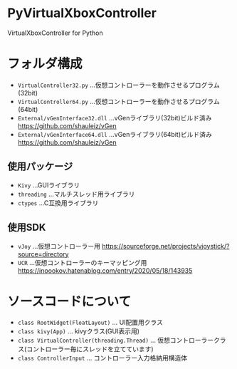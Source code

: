 # PyVirtualXboxController
VirtualXboxController for Python

# フォルダ構成
 
* `VirtualController32.py`
…仮想コントローラーを動作させるプログラム(32bit)
* `VirtualController64.py`
…仮想コントローラーを動作させるプログラム(64bit)
* `External/vGenInterface32.dll`
…vGenライブラリ(32bit)ビルド済み
https://github.com/shauleiz/vGen
* `External/vGenInterface64.dll`
…vGenライブラリ(64bit)ビルド済み
https://github.com/shauleiz/vGen

## 使用パッケージ
* `Kivy`
…GUIライブラリ
* `threading`
…マルチスレッド用ライブラリ
* `ctypes`
…C互換用ライブラリ

## 使用SDK
* `vJoy`
…仮想コントローラー用
https://sourceforge.net/projects/vjoystick/?source=directory
* `UCR`
…仮想コントローラーのキーマッピング用
https://inoookov.hatenablog.com/entry/2020/05/18/143935

# ソースコードについて
* `class RootWidget(FloatLayout)`
… UI配置用クラス
* `class kivy(App)`
… kivyクラス(GUI表示用)
* `class VirtualController(threading.Thread)`
… 仮想コントローラークラス(コントローラー毎にスレッドを立てています)
* `class ControllerInput`
… コントローラー入力格納用構造体
